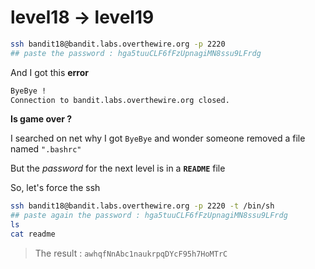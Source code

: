 # level18 -> level19

```sh
ssh bandit18@bandit.labs.overthewire.org -p 2220
## paste the password : hga5tuuCLF6fFzUpnagiMN8ssu9LFrdg
```

And I got this **error**

```sh
ByeBye !
Connection to bandit.labs.overthewire.org closed.
```

**Is game over ?**

I searched on net why I got `ByeBye` and wonder someone removed a file named `".bashrc"`

But the *password* for the next level is in a **`README`** file

So, let's force the ssh

```sh
ssh bandit18@bandit.labs.overthewire.org -p 2220 -t /bin/sh
## paste again the password : hga5tuuCLF6fFzUpnagiMN8ssu9LFrdg
ls
cat readme
```

> The result : `awhqfNnAbc1naukrpqDYcF95h7HoMTrC`
